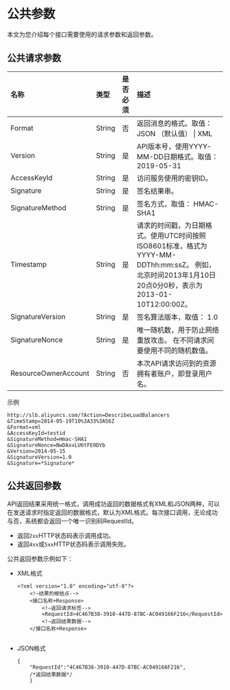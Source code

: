 # 公共参数

本文为您介绍每个接口需要使用的请求参数和返回参数。

## 公共请求参数

|名称|类型|是否必须|描述|
|:-|:-|:---|:-|
|Format|String|否|返回消息的格式。取值： JSON （默认值） \| XML |
|Version|String|是|API版本号，使用YYYY-MM-DD日期格式。取值： 2019-05-31 |
|AccessKeyId|String|是|访问服务使用的密钥ID。|
|Signature|String|是|签名结果串。|
|SignatureMethod|String|是|签名方式，取值： HMAC-SHA1 |
|Timestamp|String|是|请求的时间戳，为日期格式。使用UTC时间按照 ISO8601标准，格式为YYYY-MM-DDThh:mm:ssZ。 例如，北京时间2013年1月10日20点0分0秒，表示为2013-01-10T12:00:00Z。 |
|SignatureVersion|String|是|签名算法版本，取值： 1.0 |
|SignatureNonce|String|是|唯一随机数，用于防止网络重放攻击。 在不同请求间要使用不同的随机数值。 |
|ResourceOwnerAccount|String|否|本次API请求访问到的资源拥有者账户，即登录用户名。|

示例

```
http://slb.aliyuncs.com/?Action=DescribeLoadBalancers
&TimeStamp=2014-05-19T10%3A33%3A56Z
&Format=xml
&AccessKeyId=testid
&SignatureMethod=Hmac-SHA1
&SignatureNonce=NwDAxvLU6tFE0DVb
&Version=2014-05-15
&SignatureVersion=1.0
&Signature=*Signature*
```

## 公共返回参数

API返回结果采用统一格式，调用成功返回的数据格式有XML和JSON两种，可以在发送请求时指定返回的数据格式，默认为XML格式。每次接口调用，无论成功与否，系统都会返回一个唯一识别码RequestId。

-   返回`2xx`HTTP状态码表示调用成功。
-   返回`4xx`或`5xx`HTTP状态码表示调用失败。

公共返回参数示例如下：

-   XML格式

    ```
    <?xml version="1.0" encoding="utf-8"?> 
        <!—结果的根结点-->
        <接口名称+Response>
            <!—返回请求标签-->
            <RequestId>4C467B38-3910-447D-87BC-AC049166F216</RequestId>
            <!—返回结果数据-->
        </接口名称+Response>
    						
    ```

-   JSON格式

    ```
    {
        "RequestId":"4C467B38-3910-447D-87BC-AC049166F216",
        /*返回结果数据*/
        }
    ```


